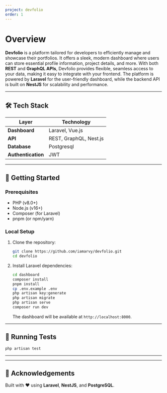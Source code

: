 ```yaml
---
project: devfolio
order: 1
---
```


# Overview

**Devfolio** is a platform tailored for developers to efficiently manage and showcase their portfolios. It offers a sleek, modern dashboard where users can store essential profile information, project details, and more. With both **REST** and **GraphQL APIs**, Devfolio provides flexible, seamless access to your data, making it easy to integrate with your frontend. The platform is powered by **Laravel** for the user-friendly dashboard, while the backend API is built on **NestJS** for scalability and performance.

---

## 🛠️ Tech Stack

| Layer        | Technology     |
|--------------|----------------|
| **Dashboard**| Laravel, Vue.js        |
| **API**      | REST, GraphQL, Nest.js  |
| **Database** | Postgresql |
| **Authentication** | JWT      |

---

## 🚀 Getting Started

### Prerequisites

- PHP (v8.0+)
- Node.js (v16+)
- Composer (for Laravel)
- pnpm (or npm/yarn)

### Local Setup

1. Clone the repository:
   ```bash
   git clone https://github.com/iamarvy/devfolio.git
   cd devfolio
   ```

2. Install Laravel dependencies:
   ```bash
   cd dashboard
   composer install
   pnpm install
   cp .env.example .env
   php artisan key:generate
   php artisan migrate
   php artisan serve
   composer run dev
   ```
   The dashboard will be available at `http://localhost:8000`.

---

## 🧪 Running Tests

```bash
php artisan test

```

---
<!-- 
## 📦 Folder Structure

```
devfolio/
├── dashboard/              # Laravel-based dashboard
├── api/                    # NestJS-based API
├── .env                    # Environment configuration
└── README.md
``` -->

---


## 🙌 Acknowledgements

Built with ❤️ using **Laravel**, **NestJS**, and **PostgreSQL**.
